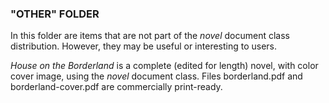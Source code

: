 ### "OTHER" FOLDER

In this folder are items that are not part of the *novel* document class distribution. However, they may be useful or interesting to users.

*House on the Borderland* is a complete (edited for length) novel, with color cover image, using the *novel* document class. Files borderland.pdf and borderland-cover.pdf are commercially print-ready.
